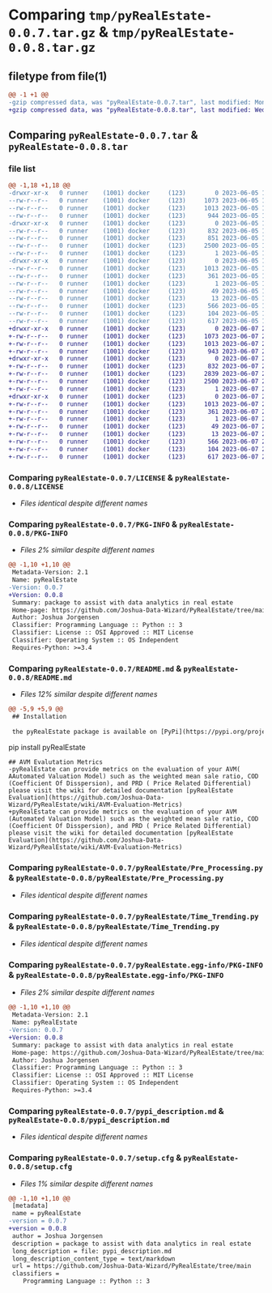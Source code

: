 # Comparing `tmp/pyRealEstate-0.0.7.tar.gz` & `tmp/pyRealEstate-0.0.8.tar.gz`

## filetype from file(1)

```diff
@@ -1 +1 @@
-gzip compressed data, was "pyRealEstate-0.0.7.tar", last modified: Mon Jun  5 17:41:31 2023, max compression
+gzip compressed data, was "pyRealEstate-0.0.8.tar", last modified: Wed Jun  7 20:10:19 2023, max compression
```

## Comparing `pyRealEstate-0.0.7.tar` & `pyRealEstate-0.0.8.tar`

### file list

```diff
@@ -1,18 +1,18 @@
-drwxr-xr-x   0 runner    (1001) docker     (123)        0 2023-06-05 17:41:31.285199 pyRealEstate-0.0.7/
--rw-r--r--   0 runner    (1001) docker     (123)     1073 2023-06-05 17:41:21.000000 pyRealEstate-0.0.7/LICENSE
--rw-r--r--   0 runner    (1001) docker     (123)     1013 2023-06-05 17:41:31.285199 pyRealEstate-0.0.7/PKG-INFO
--rw-r--r--   0 runner    (1001) docker     (123)      944 2023-06-05 17:41:21.000000 pyRealEstate-0.0.7/README.md
-drwxr-xr-x   0 runner    (1001) docker     (123)        0 2023-06-05 17:41:31.285199 pyRealEstate-0.0.7/pyRealEstate/
--rw-r--r--   0 runner    (1001) docker     (123)      832 2023-06-05 17:41:21.000000 pyRealEstate-0.0.7/pyRealEstate/Pre_Processing.py
--rw-r--r--   0 runner    (1001) docker     (123)      851 2023-06-05 17:41:21.000000 pyRealEstate-0.0.7/pyRealEstate/RealEstateMetrics.py
--rw-r--r--   0 runner    (1001) docker     (123)     2500 2023-06-05 17:41:21.000000 pyRealEstate-0.0.7/pyRealEstate/Time_Trending.py
--rw-r--r--   0 runner    (1001) docker     (123)        1 2023-06-05 17:41:21.000000 pyRealEstate-0.0.7/pyRealEstate/__init__.py
-drwxr-xr-x   0 runner    (1001) docker     (123)        0 2023-06-05 17:41:31.285199 pyRealEstate-0.0.7/pyRealEstate.egg-info/
--rw-r--r--   0 runner    (1001) docker     (123)     1013 2023-06-05 17:41:31.000000 pyRealEstate-0.0.7/pyRealEstate.egg-info/PKG-INFO
--rw-r--r--   0 runner    (1001) docker     (123)      361 2023-06-05 17:41:31.000000 pyRealEstate-0.0.7/pyRealEstate.egg-info/SOURCES.txt
--rw-r--r--   0 runner    (1001) docker     (123)        1 2023-06-05 17:41:31.000000 pyRealEstate-0.0.7/pyRealEstate.egg-info/dependency_links.txt
--rw-r--r--   0 runner    (1001) docker     (123)       49 2023-06-05 17:41:31.000000 pyRealEstate-0.0.7/pyRealEstate.egg-info/requires.txt
--rw-r--r--   0 runner    (1001) docker     (123)       13 2023-06-05 17:41:31.000000 pyRealEstate-0.0.7/pyRealEstate.egg-info/top_level.txt
--rw-r--r--   0 runner    (1001) docker     (123)      566 2023-06-05 17:41:21.000000 pyRealEstate-0.0.7/pypi_description.md
--rw-r--r--   0 runner    (1001) docker     (123)      104 2023-06-05 17:41:21.000000 pyRealEstate-0.0.7/pyproject.toml
--rw-r--r--   0 runner    (1001) docker     (123)      617 2023-06-05 17:41:31.285199 pyRealEstate-0.0.7/setup.cfg
+drwxr-xr-x   0 runner    (1001) docker     (123)        0 2023-06-07 20:10:19.856790 pyRealEstate-0.0.8/
+-rw-r--r--   0 runner    (1001) docker     (123)     1073 2023-06-07 20:10:08.000000 pyRealEstate-0.0.8/LICENSE
+-rw-r--r--   0 runner    (1001) docker     (123)     1013 2023-06-07 20:10:19.856790 pyRealEstate-0.0.8/PKG-INFO
+-rw-r--r--   0 runner    (1001) docker     (123)      943 2023-06-07 20:10:08.000000 pyRealEstate-0.0.8/README.md
+drwxr-xr-x   0 runner    (1001) docker     (123)        0 2023-06-07 20:10:19.856790 pyRealEstate-0.0.8/pyRealEstate/
+-rw-r--r--   0 runner    (1001) docker     (123)      832 2023-06-07 20:10:08.000000 pyRealEstate-0.0.8/pyRealEstate/Pre_Processing.py
+-rw-r--r--   0 runner    (1001) docker     (123)     2839 2023-06-07 20:10:08.000000 pyRealEstate-0.0.8/pyRealEstate/RealEstateMetrics.py
+-rw-r--r--   0 runner    (1001) docker     (123)     2500 2023-06-07 20:10:08.000000 pyRealEstate-0.0.8/pyRealEstate/Time_Trending.py
+-rw-r--r--   0 runner    (1001) docker     (123)        1 2023-06-07 20:10:08.000000 pyRealEstate-0.0.8/pyRealEstate/__init__.py
+drwxr-xr-x   0 runner    (1001) docker     (123)        0 2023-06-07 20:10:19.856790 pyRealEstate-0.0.8/pyRealEstate.egg-info/
+-rw-r--r--   0 runner    (1001) docker     (123)     1013 2023-06-07 20:10:19.000000 pyRealEstate-0.0.8/pyRealEstate.egg-info/PKG-INFO
+-rw-r--r--   0 runner    (1001) docker     (123)      361 2023-06-07 20:10:19.000000 pyRealEstate-0.0.8/pyRealEstate.egg-info/SOURCES.txt
+-rw-r--r--   0 runner    (1001) docker     (123)        1 2023-06-07 20:10:19.000000 pyRealEstate-0.0.8/pyRealEstate.egg-info/dependency_links.txt
+-rw-r--r--   0 runner    (1001) docker     (123)       49 2023-06-07 20:10:19.000000 pyRealEstate-0.0.8/pyRealEstate.egg-info/requires.txt
+-rw-r--r--   0 runner    (1001) docker     (123)       13 2023-06-07 20:10:19.000000 pyRealEstate-0.0.8/pyRealEstate.egg-info/top_level.txt
+-rw-r--r--   0 runner    (1001) docker     (123)      566 2023-06-07 20:10:08.000000 pyRealEstate-0.0.8/pypi_description.md
+-rw-r--r--   0 runner    (1001) docker     (123)      104 2023-06-07 20:10:08.000000 pyRealEstate-0.0.8/pyproject.toml
+-rw-r--r--   0 runner    (1001) docker     (123)      617 2023-06-07 20:10:19.856790 pyRealEstate-0.0.8/setup.cfg
```

### Comparing `pyRealEstate-0.0.7/LICENSE` & `pyRealEstate-0.0.8/LICENSE`

 * *Files identical despite different names*

### Comparing `pyRealEstate-0.0.7/PKG-INFO` & `pyRealEstate-0.0.8/PKG-INFO`

 * *Files 2% similar despite different names*

```diff
@@ -1,10 +1,10 @@
 Metadata-Version: 2.1
 Name: pyRealEstate
-Version: 0.0.7
+Version: 0.0.8
 Summary: package to assist with data analytics in real estate
 Home-page: https://github.com/Joshua-Data-Wizard/PyRealEstate/tree/main
 Author: Joshua Jorgensen
 Classifier: Programming Language :: Python :: 3
 Classifier: License :: OSI Approved :: MIT License
 Classifier: Operating System :: OS Independent
 Requires-Python: >=3.4
```

### Comparing `pyRealEstate-0.0.7/README.md` & `pyRealEstate-0.0.8/README.md`

 * *Files 12% similar despite different names*

```diff
@@ -5,9 +5,9 @@
 ## Installation
 
 the pyRealEstate package is available on [PyPi](https://pypi.org/project/pyRealEstate). Simply run: 
 ```
 pip install pyRealEstate
 ```
 ## AVM Evalutation Metrics
-pyRealEstate can provide metrics on the evaluation of your AVM( AAutomated Valuation Model) such as the weighted mean sale ratio, COD (Coefficient Of Disspersion), and PRD ( Price Related Differential) please visit the wiki for detailed documentation [pyRealEstate Evaluation](https://github.com/Joshua-Data-Wizard/PyRealEstate/wiki/AVM-Evaluation-Metrics)
+pyRealEstate can provide metrics on the evaluation of your AVM (Automated Valuation Model) such as the weighted mean sale ratio, COD (Coefficient Of Disspersion), and PRD ( Price Related Differential) please visit the wiki for detailed documentation [pyRealEstate Evaluation](https://github.com/Joshua-Data-Wizard/PyRealEstate/wiki/AVM-Evaluation-Metrics)
```

### Comparing `pyRealEstate-0.0.7/pyRealEstate/Pre_Processing.py` & `pyRealEstate-0.0.8/pyRealEstate/Pre_Processing.py`

 * *Files identical despite different names*

### Comparing `pyRealEstate-0.0.7/pyRealEstate/Time_Trending.py` & `pyRealEstate-0.0.8/pyRealEstate/Time_Trending.py`

 * *Files identical despite different names*

### Comparing `pyRealEstate-0.0.7/pyRealEstate.egg-info/PKG-INFO` & `pyRealEstate-0.0.8/pyRealEstate.egg-info/PKG-INFO`

 * *Files 2% similar despite different names*

```diff
@@ -1,10 +1,10 @@
 Metadata-Version: 2.1
 Name: pyRealEstate
-Version: 0.0.7
+Version: 0.0.8
 Summary: package to assist with data analytics in real estate
 Home-page: https://github.com/Joshua-Data-Wizard/PyRealEstate/tree/main
 Author: Joshua Jorgensen
 Classifier: Programming Language :: Python :: 3
 Classifier: License :: OSI Approved :: MIT License
 Classifier: Operating System :: OS Independent
 Requires-Python: >=3.4
```

### Comparing `pyRealEstate-0.0.7/pypi_description.md` & `pyRealEstate-0.0.8/pypi_description.md`

 * *Files identical despite different names*

### Comparing `pyRealEstate-0.0.7/setup.cfg` & `pyRealEstate-0.0.8/setup.cfg`

 * *Files 1% similar despite different names*

```diff
@@ -1,10 +1,10 @@
 [metadata]
 name = pyRealEstate
-version = 0.0.7
+version = 0.0.8
 author = Joshua Jorgensen
 description = package to assist with data analytics in real estate
 long_description = file: pypi_description.md
 long_description_content_type = text/markdown
 url = https://github.com/Joshua-Data-Wizard/PyRealEstate/tree/main
 classifiers = 
 	Programming Language :: Python :: 3
```

